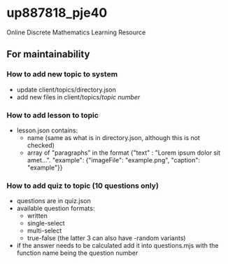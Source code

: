 # up887818_pje40
 Online Discrete Mathematics Learning Resource

## For maintainability

### How to add new topic to system
- update client/topics/directory.json
- add new files in client/topics/*topic number*

### How to add lesson to topic
- lesson.json contains:
  - name (same as what is in directory.json, although this is not checked)
  - array of "paragraphs" in the format
    {"text" : "Lorem ipsum dolor sit amet...".
    "example": {"imageFile": "example.png",
                "caption": "example"}}

### How to add quiz to topic (10 questions only)
- questions are in quiz.json
- available question formats:
  - written
  - single-select
  - multi-select
  - true-false
  (the latter 3 can also have -random variants)
- if the answer needs to be calculated add it into questions.mjs with the function name being the question number
